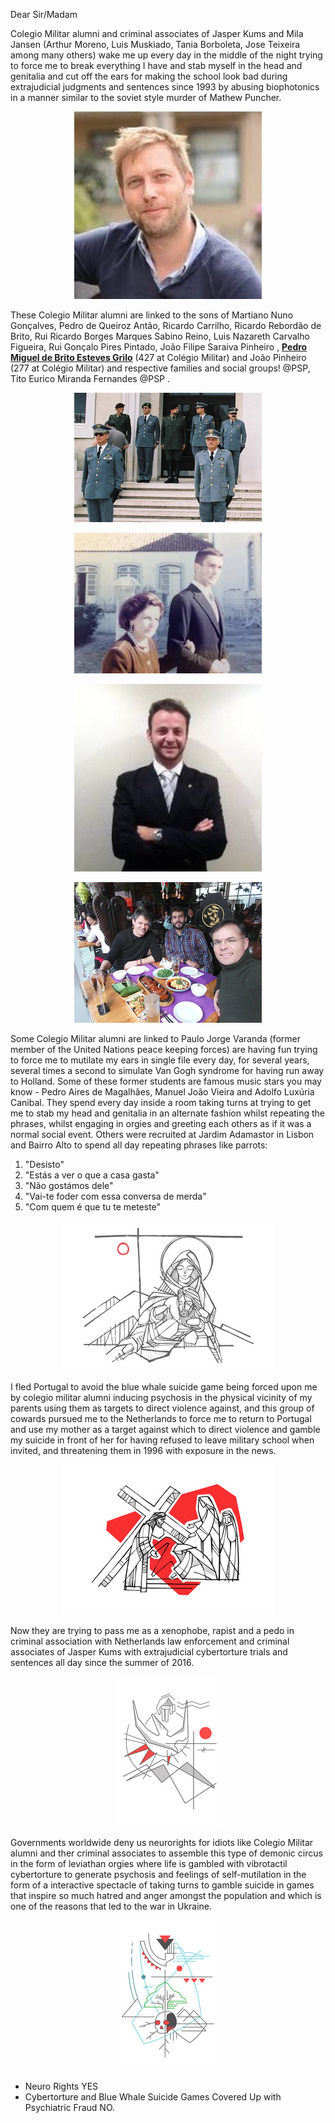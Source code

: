 Dear Sir/Madam

Colegio Militar alumni and criminal associates of Jasper Kums and Mila Jansen (Arthur Moreno, Luis Muskiado, Tania Borboleta, Jose Teixeira among many others) wake me up every day in the middle of the night trying to force me to break everything I have and stab myself in the head and genitalia and cut off the ears for making the school look bad during extrajudicial judgments and sentences since 1993 by abusing biophotonics in a manner similar to the soviet style murder of Mathew Puncher.

<p align="center" width="100%"><img src="https://raw.githubusercontent.com/strikles/atac-data/main/assets/img/tongue_articulators/NL/Jasper%20Kums.png"></p>

These Colegio Militar alumni are linked to the sons of Martiano Nuno Gonçalves, Pedro de Queiroz Antão, Ricardo Carrilho, Ricardo Rebordão de Brito, Rui Ricardo Borges Marques Sabino Reino, Luis Nazareth Carvalho Figueira, Rui Gonçalo Pires Pintado, João Filipe Saraiva Pinheiro , [**Pedro Miguel de Brito Esteves Grilo**](https://pt.linkedin.com/in/pedro-grilo-8760013b) (427 at Colégio Militar) and João Pinheiro (277 at Colégio Militar) and respective families and social groups! @PSP, Tito Eurico Miranda Fernandes @PSP . 

<p align="center" width="100%"><img src="https://raw.githubusercontent.com/strikles/atac-data/main/assets/img/tongue_articulators/PT/CM/rrb.png"></p>

<p align="center" width="100%"><img src="https://raw.githubusercontent.com/strikles/atac-data/main/assets/img/tongue_articulators/PT/CM/luis_figueira.png"></p>

<p align="center" width="100%"><img src="https://raw.githubusercontent.com/strikles/atac-data/main/assets/img/tongue_articulators/PT/CM/pedro_grilo.png"></p>

<p align="center" width="100%"><img src="https://raw.githubusercontent.com/strikles/atac-data/main/assets/img/tongue_articulators/PT/CM/pinheiro.png"></p>

Some Colegio Militar alumni are linked to Paulo Jorge Varanda (former member of the United Nations peace keeping forces) are having fun trying to force me to mutilate my ears in single file every day, for several years, several times a second to simulate Van Gogh syndrome for having run away to Holland. Some of these former students are famous music stars you may know - Pedro Aires de Magalhães, Manuel João Vieira and Adolfo Luxúria Canibal. They spend every day inside a room taking turns at trying to get me to stab my head and genitalia in an alternate fashion whilst repeating the phrases, whilst engaging in orgies and greeting each others as if it was a normal social event. Others were recruited at Jardim Adamastor in Lisbon and Bairro Alto to spend all day repeating phrases like parrots:

1. "Desisto"
2. "Estás a ver o que a casa gasta"
3. "Não gostámos dele"
4. "Vai-te foder com essa conversa de merda"
5. "Com quem é que tu te meteste"

<p align="center" width="100%"><img src="https://raw.githubusercontent.com/strikles/atac-data/main/assets/img/jesus/golgota.png"></p>

I fled Portugal to avoid the blue whale suicide game being forced upon me by colegio militar alumni inducing psychosis in the physical vicinity of my parents using them as targets to direct violence against, and this group of cowards pursued me to the Netherlands to force me to return to Portugal and use my mother as a target against which to direct violence and gamble my suicide in front of her for having refused to leave military school when invited, and threatening them in 1996 with exposure in the news. 

<p align="center" width="100%"><img src="https://raw.githubusercontent.com/strikles/atac-data/main/assets/img/jesus/jesus_carrying_cross.png"></p>

Now they are trying to pass me as a xenophobe, rapist and a pedo in criminal association with Netherlands law enforcement and criminal associates of Jasper Kums with extrajudicial cybertorture trials and sentences all day since the summer of 2016.

<p align="center" width="100%"><img src="https://raw.githubusercontent.com/strikles/atac-data/main/assets/img/jesus/holy_spirit.png"></p>

Governments worldwide deny us neurorights for idiots like Colegio Militar alumni and ther criminal associates to assemble this type of demonic circus in the form of leviathan orgies where life is gambled with vibrotactil cybertorture to generate psychosis and feelings of self-mutilation in the form of a interactive spectacle of taking turns to gamble suicide in games that inspire so much hatred and anger amongst the population and which is one of the reasons that led to the war in Ukraine.

<p align="center" width="100%"><img src="https://raw.githubusercontent.com/strikles/atac-data/main/assets/img/jesus/adam_tree_of_life.png"></p>

- Neuro Rights YES
- Cybertorture and Blue Whale Suicide Games Covered Up with Psychiatric Fraud NO.